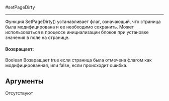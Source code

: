 #setPageDirty

---

Функция SetPageDirty() устанавливает флаг, означающий, что страница была модифицирована и ее необходимо сохранить. Может использоваться в процессе инициализации блоков при установке значения в поле на странице.

#### Возвращает:

Boolean
Возвращает true если страница была отмечена флагом как модифицированная, или false, если происходит
ошибка.

## Аргументы

Отсутствуют


